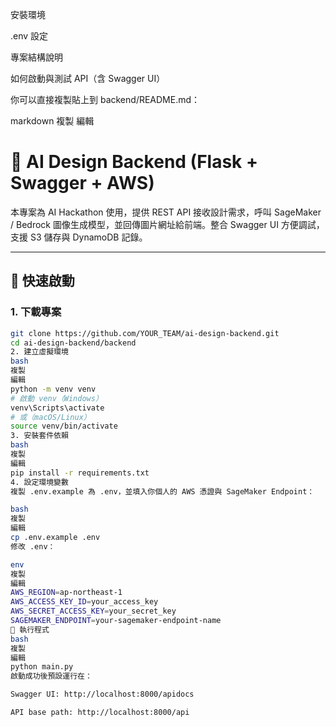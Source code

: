 安裝環境

.env 設定

專案結構說明

如何啟動與測試 API（含 Swagger UI）

你可以直接複製貼上到 backend/README.md：

markdown
複製
編輯
# 🧠 AI Design Backend (Flask + Swagger + AWS)

本專案為 AI Hackathon 使用，提供 REST API 接收設計需求，呼叫 SageMaker / Bedrock 圖像生成模型，並回傳圖片網址給前端。整合 Swagger UI 方便調試，支援 S3 儲存與 DynamoDB 記錄。

---

## 🚀 快速啟動

### 1. 下載專案

```bash
git clone https://github.com/YOUR_TEAM/ai-design-backend.git
cd ai-design-backend/backend
2. 建立虛擬環境
bash
複製
編輯
python -m venv venv
# 啟動 venv（Windows）
venv\Scripts\activate
# 或（macOS/Linux）
source venv/bin/activate
3. 安裝套件依賴
bash
複製
編輯
pip install -r requirements.txt
4. 設定環境變數
複製 .env.example 為 .env，並填入你個人的 AWS 憑證與 SageMaker Endpoint：

bash
複製
編輯
cp .env.example .env
修改 .env：

env
複製
編輯
AWS_REGION=ap-northeast-1
AWS_ACCESS_KEY_ID=your_access_key
AWS_SECRET_ACCESS_KEY=your_secret_key
SAGEMAKER_ENDPOINT=your-sagemaker-endpoint-name
🧪 執行程式
bash
複製
編輯
python main.py
啟動成功後預設運行在：

Swagger UI: http://localhost:8000/apidocs

API base path: http://localhost:8000/api